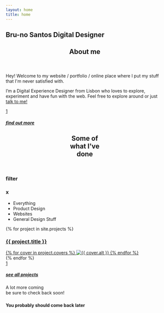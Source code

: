 ```yaml
---
layout: home
title: home
---
```

<section title="name" id="name">
    <h1>Bru-no Santos Digital Designer</h1>
</section>
<section title="sobre" id="sobre">
    <header>
        <h2 class="titulo-bloco hidden">About me</h2>
    </header>
    <p>Hey! Welcome to my website / portfolio / online place where I put my stuff that I'm never satisfied with.</p>
    <p>I’m a Digital Experience Designer from Lisbon who loves to explore, experiment and have fun with the web. Feel free to explore around or just <a href="#contact">talk to me!</a></p>
    <a href="about" class="button button-forward center">
        <div class="arrow">
            <span>1</span>
        </div>
        <h5>find out more</h5>
    </a>
</section>

<section title="Some of what I've done" id="projects">
    <header>
        <h2 class="titulo-bloco">Some of<br>what I've<br>done</h2>
    </header>
    <aside class="filter">
        <h3 class="filter-open">filter</h3>
        <h3 class="filter-close">x</h3>
        <ul class="filter-options">
            <li id="everything" class="filter-selected">Everything</li>
            <li id="product">Product Design</li>
            <li id="websites">Websites</li>
            <li id="general">General Design Stuff</li>
        </ul>
    </aside>
    <div id="bloco-work">
        {% for project in site.projects %}
        <a href="{{ site.baseurl }}/projects/{{ project.slug }}" class=" project {{ project.slug }} filter-{{ project.category }}">
            <article>
                <h3>{{ project.title }}</h3>
                {% for cover in project.covers %}
                <img class="lazy" data-src="https://images.weserv.nl?url=https://brunommst.github.io{{ cover.url }}&h=500&q=60" src="https://images.weserv.nl?url=https://brunommst.github.io{{ cover.url }}&h=1" alt="{{ cover.alt }}">
                {% endfor %}
            </article>
        </a>
        {% endfor %}
    </div>
    <footer>
        <a href="projects" class="button button-forward center">
            <div class="arrow">
                <span>1</span>
            </div>
            <h5>see all projects</h5>
        </a>
        <p>A lot more coming<br>be sure to check back soon!</p>
    </footer>
</section>

<section title="Countdown" id="timer">
    <div class="wrapper">
        <div class="countdown">
            <h3 class="hours"></h3>
            <h3 class="minutes"></h3>
            <h3 class="seconds"></h3>
        </div>
        <h4>You probably should come back later</h4>
    </div>
</section>

<script language="javascript" type="text/javascript" src="{{ "/assets/js/home.js" | relative_url }}"></script>
<script language="javascript" type="text/javascript" src="{{ "/assets/js/filter.js" | relative_url }}"></script>
